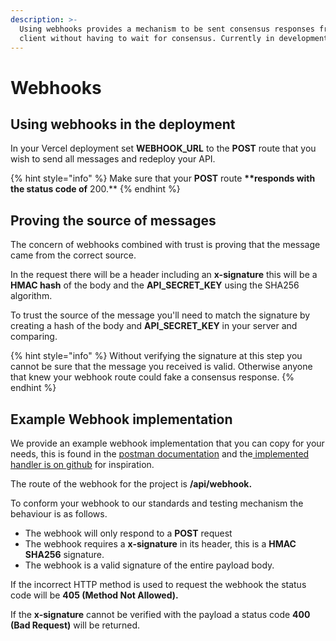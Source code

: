 ```yaml
---
description: >-
  Using webhooks provides a mechanism to be sent consensus responses from your
  client without having to wait for consensus. Currently in development.
---
```


# Webhooks

## Using webhooks in the deployment

In your Vercel deployment set **WEBHOOK\_URL** to the **POST** route that you wish to send all messages and redeploy your API.

{% hint style="info" %}
Make sure that your **POST** route **\*\*responds with the status code of** 200.\*\*
{% endhint %}

## Proving the source of messages

The concern of webhooks combined with trust is proving that the message came from the correct source.

In the request there will be a header including an **x-signature** this will be a **HMAC hash** of the body and the **API\_SECRET\_KEY** using the SHA256 algorithm.

To trust the source of the message you'll need to match the signature by creating a hash of the body and **API\_SECRET\_KEY** in your server and comparing.

{% hint style="info" %}
Without verifying the signature at this step you cannot be sure that the message you received is valid. Otherwise anyone that knew your webhook route could fake a consensus response.
{% endhint %}

## Example Webhook implementation

We provide an example webhook implementation that you can copy for your needs, this is found in the [postman documentation](https://www.getpostman.com/collections/e61a0c42e7d572890996) and the[ implemented handler is on github](https://github.com/trustenterprises/hedera-serverless-consensus/blob/master/app/handler/exampleWebhookHandler.js) for inspiration.

The route of the webhook for the project is **/api/webhook.**

To conform your webhook to our standards and testing mechanism the behaviour is as follows.

* The webhook will only respond to a **POST** request
* The webhook requires a **x-signature** in its header, this is a **HMAC SHA256** signature.
* The webhook is a valid signature of the entire payload body.

If the incorrect HTTP method is used to request the webhook the status code will be **405 (Method Not Allowed).**

If the **x-signature** cannot be verified with the payload a status code **400 (Bad Request)** will be returned.
